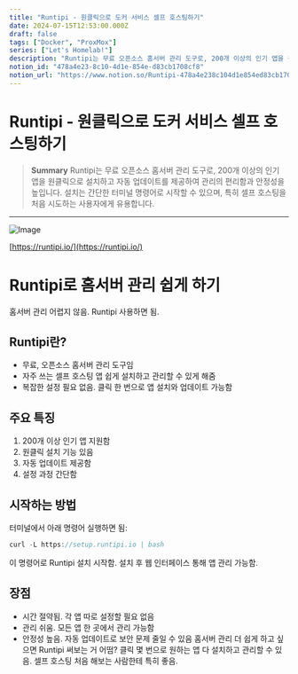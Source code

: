 ```yaml
---
title: "Runtipi - 원클릭으로 도커 서비스 셀프 호스팅하기"
date: 2024-07-15T12:53:00.000Z
draft: false
tags: ["Docker", "ProxMox"]
series: ["Let's Homelab!"]
description: "Runtipi는 무료 오픈소스 홈서버 관리 도구로, 200개 이상의 인기 앱을 원클릭으로 설치하고 자동 업데이트를 제공하여 관리의 편리함과 안정성을 높입니다. 설치는 간단한 터미널 명령어로 시작할 수 있으며, 특히 셀프 호스팅을 처음 시도하는 사용자에게 유용합니다."
notion_id: "478a4e23-8c10-4d1e-854e-d83cb1708cf8"
notion_url: "https://www.notion.so/Runtipi-478a4e238c104d1e854ed83cb1708cf8"
---
```


# Runtipi - 원클릭으로 도커 서비스 셀프 호스팅하기

> **Summary**
> Runtipi는 무료 오픈소스 홈서버 관리 도구로, 200개 이상의 인기 앱을 원클릭으로 설치하고 자동 업데이트를 제공하여 관리의 편리함과 안정성을 높입니다. 설치는 간단한 터미널 명령어로 시작할 수 있으며, 특히 셀프 호스팅을 처음 시도하는 사용자에게 유용합니다.

---

![Image](https://prod-files-secure.s3.us-west-2.amazonaws.com/09ccd4d5-876c-4bba-bbdf-cc77a0a11257/0d212b36-85dd-48f1-8e46-c1f2c2e1b464/Untitled.png?X-Amz-Algorithm=AWS4-HMAC-SHA256&X-Amz-Content-Sha256=UNSIGNED-PAYLOAD&X-Amz-Credential=ASIAZI2LB466R7IYEDMZ%2F20250724%2Fus-west-2%2Fs3%2Faws4_request&X-Amz-Date=20250724T101809Z&X-Amz-Expires=3600&X-Amz-Security-Token=IQoJb3JpZ2luX2VjEAIaCXVzLXdlc3QtMiJHMEUCIHy0HwLz%2BEUnCiSOD0760cAn8RH2mKBGumSlq%2Fmg6Pf2AiEApRODt%2BTOm79UYlqiXwzZiOIEqJ0xBx2aqX4C5s7OKZMq%2FwMIKhAAGgw2Mzc0MjMxODM4MDUiDORRX0uxKzX3lGq%2F5ircA4lvZ4OPzRNQUxR7ssfE4BtFr%2BT503rsaTM2genGDdQWj28I3BorHi2fJfaSsp8vstmFKhiC%2B41ZyEWRGB2M%2F%2FydMwZ6srIbnhJeIRK2pfyeWupZnEpgvwSMi0LGxlOILF60G%2Bh%2Btio45ErH2Ox%2FMJ0w09sXXWaMsloHizDWABY2LhmWl6b%2Fc%2FMllDRLpZ9gHzUtXE79LKdclD%2B6RPTzNijik%2BjGjY%2BNyIWL1bQQHHBDRWgxmyFijrLm1Yb3mHZFuVueXBuKQCdEMN0iAjFBo4qb8mahq9xFcVcd9HFiP1EOTnBuXTHDJ4ZL4Y1GQyyJRGJ%2FXziveAYMekT1TnDl%2BDKx69NcaYkzp243GBGGwj64mOA9wbzQYhDVlCknfQC3G3L2TL32zUZ5uOrJFUZxEJhndHIC%2FSBoo7J%2FPTPeGWoBmrOFwCiTOApubCfaOr1PrZUvTMcuzzhq1ie1X6AxZ5MqIiHqrhhIVmRB4FCE5h5aakGu3DiZtMQaINOLUD3hwZnNKzoM1If7jKtaAXElhkPmV7yht%2BSOBx%2Fgmwhjv9BEeqFZ1b8B6XWf2yVjGCo4sao7aC2ti7Mi%2BrQP6Gi6UGGhI3ikkpPVqiy488p9CyGR3pDwEWnfZAfq3FC8MLv2h8QGOqUBW7KOOl2%2BukZat3iPatNCcDf26dKLL9pIooWIhUUiqo5KYflYMj%2B14rEFIozGwJfcErasWIOFw1jEcq24NdfDCRCaA%2FO0K5xVmC50bxy2fZNa61uzwscfk3If%2F0AhHS5y%2FoVBo%2FVjFjOE5nAoYycxl8l8V5t8itbHNuyyAAtXptfqZ6tsyZlX9GuB0TtAeUIDcIRg3zKZPOI4Abd1IGTl9B6rBnl3&X-Amz-Signature=4f9b91f639b53bb9611e16c1cf2dcc4075ef92a24329130b2058a4b20cbbd85c&X-Amz-SignedHeaders=host&x-amz-checksum-mode=ENABLED&x-id=GetObject)

[https://runtipi.io/](https://runtipi.io/)

# Runtipi로 홈서버 관리 쉽게 하기

홈서버 관리 어렵지 않음. Runtipi 사용하면 됨.

## Runtipi란?

- 무료, 오픈소스 홈서버 관리 도구임
- 자주 쓰는 셀프 호스팅 앱 쉽게 설치하고 관리할 수 있게 해줌
- 복잡한 설정 필요 없음. 클릭 한 번으로 앱 설치와 업데이트 가능함
## 주요 특징

1. 200개 이상 인기 앱 지원함
1. 원클릭 설치 기능 있음
1. 자동 업데이트 제공함
1. 설정 과정 간단함
## 시작하는 방법

터미널에서 아래 명령어 실행하면 됨:

```javascript
curl -L https://setup.runtipi.io | bash
```

이 명령어로 Runtipi 설치 시작함. 설치 후 웹 인터페이스 통해 앱 관리 가능함.

## 장점

- 시간 절약됨. 각 앱 따로 설정할 필요 없음
- 관리 쉬움. 모든 앱 한 곳에서 관리 가능함
- 안정성 높음. 자동 업데이트로 보안 문제 줄일 수 있음
홈서버 관리 더 쉽게 하고 싶으면 Runtipi 써보는 거 어떰? 클릭 몇 번으로 원하는 앱 다 설치하고 관리할 수 있음. 셀프 호스팅 처음 해보는 사람한테 특히 좋음.

